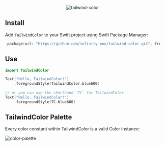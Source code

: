 <p align="center">
  <img src="https://github.com/infinity-ooo/tailwind-color/assets/9530963/a25783d9-b35c-4387-abf0-e96261aeebc2" alt="tailwind-color" /> 
</p>

## Install

Add `TailwindColor` to your Swift project using Swift Package Manager:

```swift
.package(url: "https://github.com/infinity-ooo/tailwind-color.git", from: "1.0.0")
```

## Use

```swift
import TailwindColor

Text("Hello, TailwindColor!")
    .foregroundStyle(TailwindColor.blue600)
    
// or you can use the shorthand `TC` for TailwindColor 
Text("Hello, TailwindColor!")
    .foregroundStyle(TC.blue600)
```

## TailwindColor Palette

Every color constant within TailwindColor is a valid Color instance:

![color-palette](https://github.com/infinity-ooo/tailwind-color/assets/9530963/1d33c76e-f07f-4a7d-9c3a-40c6b62c9afb)
